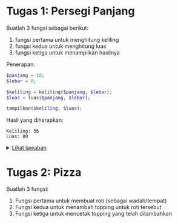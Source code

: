# Tugas 1: Persegi Panjang

Buatlah 3 fungsi sebagai berikut:
1. fungsi pertama untuk menghitung keliling
2. fungsi kedua untuk menghitung luas
3. fungsi ketiga untuk menampilkan hasilnya

Penerapan:

```php
$panjang = 10;
$lebar = 8;

$keliling = keliling($panjang, $lebar);
$luas = luas($panjang, $lebar);

tampilkan($keliling, $luas);
```

Hasil yang diharapkan:
```console
Keliling: 36
Luas: 80
```

<details>
    <summary><u>Lihat jawaban</u></summary>

```php
<?php

$panjang = 10;
$lebar = 8;

$keliling = keliling($panjang, $lebar);
$luas = luas($panjang, $lebar);


function keliling ($panjang, $lebar) {
    $keliling = 2 * ($panjang + $lebar);
    return $keliling;
}

function luas ($panjang, $lebar) {
    $luas = $panjang * $lebar;
    return $luas;
}

function tampilkan ($keliling, $luas) {
    echo "Keliling: $keliling".PHP_EOL;
    echo "Luas: $luas \n";
}

tampilkan($keliling, $luas);
```
</details>


# Tugas 2: Pizza

Buatlah 3 fungsi:
1. Fungsi pertama untuk membuat roti (sebagai wadah/tempat)
1. Fungsi kedua untuk menambah topping untuk roti tersebut
1. Fungsi ketiga untuk mencetak topping yang telah ditambahkan

